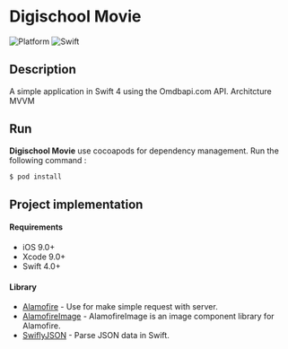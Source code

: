 # Digischool Movie

![Platform](https://img.shields.io/badge/plateforme-ios-lightgrey.svg?style=flat)
![Swift](https://img.shields.io/badge/in-Swift%204-orange.svg?style=flat)

## Description

A simple application in Swift 4 using the Omdbapi.com API. Architcture MVVM

## Run

**Digischool Movie** use cocoapods for dependency management.
Run the following command :

```ruby
$ pod install
```

## Project implementation

#### Requirements
- iOS 9.0+
- Xcode 9.0+
- Swift 4.0+

#### Library
- [Alamofire](https://github.com/Alamofire/Alamofire) - Use for make simple request with server.
- [AlamofireImage](https://github.com/Alamofire/AlamofireImage) - AlamofireImage is an image component library for Alamofire.
- [SwiflyJSON](https://github.com/SwiftyJSON/SwiftyJSON) - Parse JSON data in Swift.

